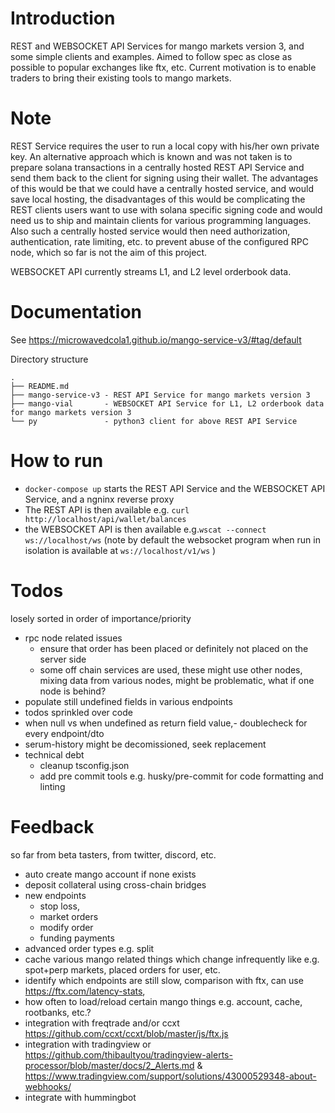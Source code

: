 # Introduction
REST and WEBSOCKET API Services for mango  markets version 3, and some simple clients and examples. Aimed to follow spec as close as possible to popular exchanges like ftx, etc. Current motivation is to enable traders to bring their existing tools to mango markets. 

# Note
REST Service requires the user to run a local copy with his/her own private key. An alternative approach which is known and was not taken is to prepare solana transactions in a centrally hosted REST API Service and send them back to the client for signing using their wallet. The advantages of this would be that we could have a centrally hosted service, and would save local hosting, the disadvantages of this would be complicating the REST clients users want to use with solana specific signing code and would need us to ship and maintain clients for various programming languages. Also such a centrally hosted service would then need authorization, authentication, rate limiting, etc. to prevent abuse of the configured RPC node, which so far is not the aim of this project.

WEBSOCKET API currently streams L1, and L2 level orderbook data.

# Documentation
See https://microwavedcola1.github.io/mango-service-v3/#tag/default

Directory structure
```
.
├── README.md
├── mango-service-v3 - REST API Service for mango markets version 3
├── mango-vial       - WEBSOCKET API Service for L1, L2 orderbook data for mango markets version 3  
└── py               - python3 client for above REST API Service
```

# How to run
* `docker-compose up` starts the REST API Service and the WEBSOCKET API Service, and a ngninx reverse proxy
* The REST API is then available e.g. `curl http://localhost/api/wallet/balances`
* the WEBSOCKET API is then available e.g.`wscat --connect ws://localhost/ws` (note by default the websocket program when run in isolation is available at `ws://localhost/v1/ws` )


# Todos
losely sorted in order of importance/priority
- rpc node related issues
  - ensure that order has been placed or definitely not placed on the server side
  - some off chain services are used, these might use other nodes, mixing data from various nodes, might be problematic, what if one node is behind?
- populate still undefined fields in various endpoints
- todos sprinkled over code
- when null vs when undefined as return field value,- doublecheck for every endpoint/dto
- serum-history might be decomissioned, seek replacement
- technical debt
  - cleanup tsconfig.json
  - add pre commit tools e.g. husky/pre-commit for code formatting and linting

# Feedback 
so far from beta tasters, from twitter, discord, etc.
- auto create mango account if none exists
- deposit collateral using cross-chain bridges
- new endpoints
  - stop loss, 
  - market orders
  - modify order
  - funding payments
- advanced order types e.g. split 
- cache various mango related things which change infrequently like e.g. spot+perp markets, placed orders for user, etc.
- identify which endpoints are still slow, comparison with ftx, can use https://ftx.com/latency-stats, 
- how often to load/reload certain mango things e.g. account, cache, rootbanks, etc.?
- integration with freqtrade and/or ccxt https://github.com/ccxt/ccxt/blob/master/js/ftx.js
- integration with tradingview or https://github.com/thibaultyou/tradingview-alerts-processor/blob/master/docs/2_Alerts.md & https://www.tradingview.com/support/solutions/43000529348-about-webhooks/
- integrate with hummingbot
